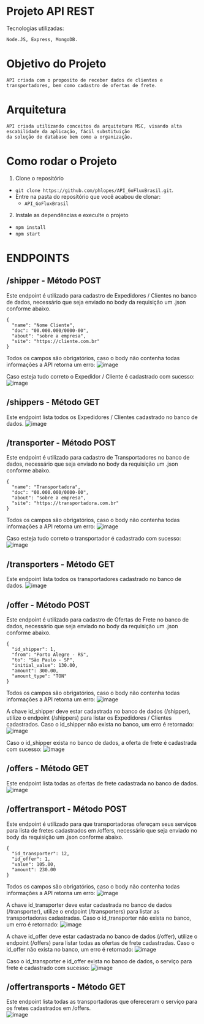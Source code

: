 
# Projeto API REST<br>
Tecnologias utilizadas: 
```
Node.JS, Express, MongoDB.
```
# Objetivo do Projeto<br>
```
API criada com o proposito de receber dados de clientes e transportadores, bem como cadastro de ofertas de frete.
```
# Arquitetura<br>
```
API criada utilizando conceitos da arquitetura MSC, visando alta escabilidade da aplicação, fácil substituição 
da solução de database bem como a organização.
```
# Como rodar o Projeto<br>
1. Clone o repositório
  * `git clone https://github.com/phlopes/API_GoFluxBrasil.git`.
  * Entre na pasta do repositório que você acabou de clonar:
    * `API_GoFluxBrasil`
 2. Instale as dependências e execulte o projeto
  * `npm install` 
  * `npm start` 

# ENDPOINTS 
## /shipper - Método POST <br>
Este endpoint é utilizado para cadastro de Expedidores / Clientes no banco de dados, necessário que seja enviado no body da requisição um .json conforme abaixo.<br>
```
{ 
  "name": "Nome Cliente",
  "doc": "00.000.000/0000-00", 
  "about": "sobre a empresa", 
  "site": "https://cliente.com.br" 
}
```
Todos os campos são obrigatórios, caso o body não contenha todas informações a API retorna um erro:
![image](https://user-images.githubusercontent.com/78616150/138966253-0ecc3dcc-0df5-4730-b1da-f4f4eb7bb8d2.png)

Caso esteja tudo correto o Expedidor / Cliente é cadastrado com sucesso:
![image](https://user-images.githubusercontent.com/78616150/138966193-c843f843-84b2-4048-95b2-c936a8e6224d.png)

## /shippers - Método GET <br>
Este endpoint lista todos os Expedidores / Clientes cadastrado no banco de dados.
![image](https://user-images.githubusercontent.com/78616150/138967233-2f8bbdb2-1209-4160-8f19-9c120e25e94e.png)

## /transporter - Método POST <br>
Este endpoint é utilizado para cadastro de Transportadores no banco de dados, necessário que seja enviado no body da requisição um .json conforme abaixo.<br>
```
{
  "name": "Transportadora",
  "doc": "00.000.000/0000-00",
  "about": "sobre a empresa",
  "site": "https://transportadora.com.br"
}
```
Todos os campos são obrigatórios, caso o body não contenha todas informações a API retorna um erro:
![image](https://user-images.githubusercontent.com/78616150/138966253-0ecc3dcc-0df5-4730-b1da-f4f4eb7bb8d2.png)

Caso esteja tudo correto o transportador é cadastrado com sucesso:
![image](https://user-images.githubusercontent.com/78616150/138967733-c42f468d-1ebb-4cca-bda3-de516807fc8d.png)

## /transporters - Método GET <br>
Este endpoint lista todos os transportadores cadastrado no banco de dados.
![image](https://user-images.githubusercontent.com/78616150/138967971-0862db74-bb9c-4372-8349-ff257963b719.png)

## /offer - Método POST <br>
Este endpoint é utilizado para cadastro de Ofertas de Frete no banco de dados, necessário que seja enviado no body da requisição um .json conforme abaixo.<br>
```
{
  "id_shipper": 1,
  "from": "Porto Alegre - RS",
  "to": "São Paulo - SP",
  "initial_value": 130.00,
  "amount": 300.00,
  "amount_type": "TON"
}
```
Todos os campos são obrigatórios, caso o body não contenha todas informações a API retorna um erro:
![image](https://user-images.githubusercontent.com/78616150/138968874-0e8a3524-c1d5-48bc-805b-7ff29bdaf5e1.png)

A chave id_shipper deve estar cadastrada no banco de dados (/shipper), utilize o endpoint (/shippers) para listar os Expedidores / Clientes cadastrados.
Caso o id_shipper não exista no banco, um erro é retornado:
![image](https://user-images.githubusercontent.com/78616150/138969220-19e2c317-69f0-4f29-9519-f657bf831cb8.png)

Caso o id_shipper exista no banco de dados, a oferta de frete é cadastrada com sucesso:
![image](https://user-images.githubusercontent.com/78616150/138969619-b0e60476-bfce-468a-9634-9195588c1c43.png)

## /offers - Método GET <br>
Este endpoint lista todas as ofertas de frete cadastrada no banco de dados.
![image](https://user-images.githubusercontent.com/78616150/138970208-ded0bd94-c4c1-4c93-985b-c388969fb191.png)

## /offertransport - Método POST <br>
Este endpoint é utilizado para que transportadoras ofereçam seus serviços para lista de fretes cadastrados em /offers, necessário que seja enviado no body da requisição um .json conforme abaixo.<br>
```
{
  "id_transporter": 12,
  "id_offer": 1,
  "value": 105.00,
  "amount": 230.00
}
```
Todos os campos são obrigatórios, caso o body não contenha todas informações a API retorna um erro:
![image](https://user-images.githubusercontent.com/78616150/138973771-5e069843-4447-4d3f-a8ad-fa0cfe8851ef.png)

A chave id_transporter deve estar cadastrada no banco de dados (/transporter), utilize o endpoint (/transporters) para listar as transportadoras cadastradas.
Caso o id_transporter não exista no banco, um erro é retornado:
![image](https://user-images.githubusercontent.com/78616150/138973909-cb88ec3a-8cdd-4e36-8556-a844e4a85ab2.png)

A chave id_offer deve estar cadastrada no banco de dados (/offer), utilize o endpoint (/offers) para listar todas as ofertas de frete cadastradas.
Caso o id_offer não exista no banco, um erro é retornado:
![image](https://user-images.githubusercontent.com/78616150/138974058-f645b90f-c412-4966-a8aa-049cdd5dca91.png)

Caso o id_transporter e id_offer exista no banco de dados, o serviço para frete é cadastrado com sucesso:
![image](https://user-images.githubusercontent.com/78616150/138974195-9aa753b1-ff8f-44b8-a31c-4820a8626cbe.png)

## /offertransports - Método GET <br>
Este endpoint lista todas as transportadoras que ofereceram o serviço para os fretes cadastrados em /offers. <br>
![image](https://user-images.githubusercontent.com/78616150/139078080-b8bd0237-bee5-44d3-b198-d8e254aaf7b4.png)
